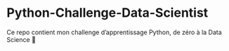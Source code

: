 # Python-Challenge-Data-Scientist
Ce repo contient mon challenge d’apprentissage Python, de zéro à la Data Science 🚀
